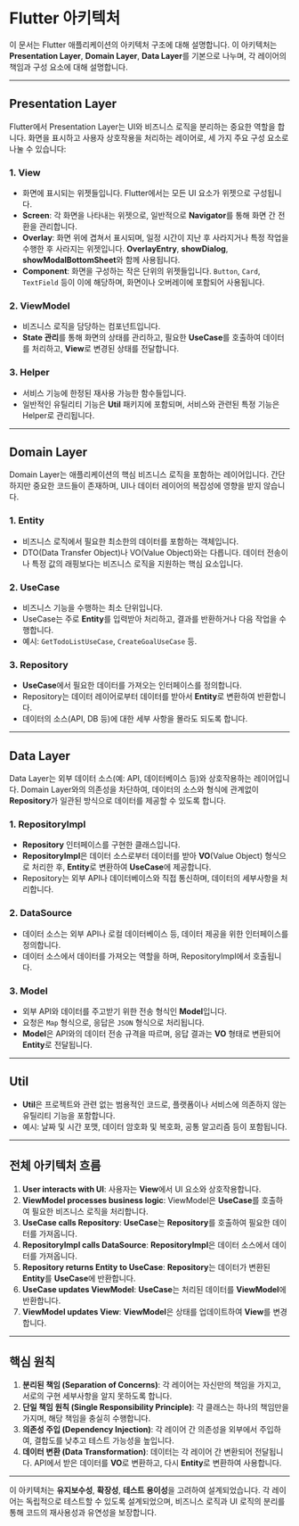 # Flutter 아키텍처

이 문서는 Flutter 애플리케이션의 아키텍처 구조에 대해 설명합니다. 이 아키텍처는 **Presentation Layer**, **Domain Layer**, **Data Layer**를 기본으로 나누며, 각 레이어의 책임과 구성 요소에 대해 설명합니다.

---

## **Presentation Layer**

Flutter에서 Presentation Layer는 UI와 비즈니스 로직을 분리하는 중요한 역할을 합니다. 화면을 표시하고 사용자 상호작용을 처리하는 레이어로, 세 가지 주요 구성 요소로 나눌 수 있습니다:

### 1. **View**
- 화면에 표시되는 위젯들입니다. Flutter에서는 모든 UI 요소가 위젯으로 구성됩니다.
- **Screen**: 각 화면을 나타내는 위젯으로, 일반적으로 **Navigator**를 통해 화면 간 전환을 관리합니다.
- **Overlay**: 화면 위에 겹쳐서 표시되며, 일정 시간이 지난 후 사라지거나 특정 작업을 수행한 후 사라지는 위젯입니다. **OverlayEntry**, **showDialog**, **showModalBottomSheet**와 함께 사용됩니다.
- **Component**: 화면을 구성하는 작은 단위의 위젯들입니다. `Button`, `Card`, `TextField` 등이 이에 해당하며, 화면이나 오버레이에 포함되어 사용됩니다.

### 2. **ViewModel**
- 비즈니스 로직을 담당하는 컴포넌트입니다. 
- **State 관리**를 통해 화면의 상태를 관리하고, 필요한 **UseCase**를 호출하여 데이터를 처리하고, **View**로 변경된 상태를 전달합니다.

### 3. **Helper**
- 서비스 기능에 한정된 재사용 가능한 함수들입니다. 
- 일반적인 유틸리티 기능은 **Util** 패키지에 포함되며, 서비스와 관련된 특정 기능은 Helper로 관리됩니다.

---

## **Domain Layer**

Domain Layer는 애플리케이션의 핵심 비즈니스 로직을 포함하는 레이어입니다. 간단하지만 중요한 코드들이 존재하며, UI나 데이터 레이어의 복잡성에 영향을 받지 않습니다.

### 1. **Entity**
- 비즈니스 로직에서 필요한 최소한의 데이터를 포함하는 객체입니다.
- DTO(Data Transfer Object)나 VO(Value Object)와는 다릅니다. 데이터 전송이나 특정 값의 래핑보다는 비즈니스 로직을 지원하는 핵심 요소입니다.

### 2. **UseCase**
- 비즈니스 기능을 수행하는 최소 단위입니다.
- UseCase는 주로 **Entity**를 입력받아 처리하고, 결과를 반환하거나 다음 작업을 수행합니다.
- 예시: `GetTodoListUseCase`, `CreateGoalUseCase` 등.

### 3. **Repository**
- **UseCase**에서 필요한 데이터를 가져오는 인터페이스를 정의합니다.
- Repository는 데이터 레이어로부터 데이터를 받아서 **Entity**로 변환하여 반환합니다.
- 데이터의 소스(API, DB 등)에 대한 세부 사항을 몰라도 되도록 합니다.

---

## **Data Layer**

Data Layer는 외부 데이터 소스(예: API, 데이터베이스 등)와 상호작용하는 레이어입니다. Domain Layer와의 의존성을 차단하여, 데이터의 소스와 형식에 관계없이 **Repository**가 일관된 방식으로 데이터를 제공할 수 있도록 합니다.

### 1. **RepositoryImpl**
- **Repository** 인터페이스를 구현한 클래스입니다.
- **RepositoryImpl**은 데이터 소스로부터 데이터를 받아 **VO**(Value Object) 형식으로 처리한 후, **Entity**로 변환하여 **UseCase**에 제공합니다.
- Repository는 외부 API나 데이터베이스와 직접 통신하며, 데이터의 세부사항을 처리합니다.

### 2. **DataSource**
- 데이터 소스는 외부 API나 로컬 데이터베이스 등, 데이터 제공을 위한 인터페이스를 정의합니다.
- 데이터 소스에서 데이터를 가져오는 역할을 하며, RepositoryImpl에서 호출됩니다.

### 3. **Model**
- 외부 API와 데이터를 주고받기 위한 전송 형식인 **Model**입니다.
- 요청은 `Map` 형식으로, 응답은 `JSON` 형식으로 처리됩니다.
- **Model**은 API와의 데이터 전송 규격을 따르며, 응답 결과는 **VO** 형태로 변환되어 **Entity**로 전달됩니다.

---

## **Util**

- **Util**은 프로젝트와 관련 없는 범용적인 코드로, 플랫폼이나 서비스에 의존하지 않는 유틸리티 기능을 포함합니다.
- 예시: 날짜 및 시간 포맷, 데이터 암호화 및 복호화, 공통 알고리즘 등이 포함됩니다.

---

## **전체 아키텍처 흐름**

1. **User interacts with UI**: 사용자는 **View**에서 UI 요소와 상호작용합니다.
2. **ViewModel processes business logic**: ViewModel은 **UseCase**를 호출하여 필요한 비즈니스 로직을 처리합니다.
3. **UseCase calls Repository**: **UseCase**는 **Repository**를 호출하여 필요한 데이터를 가져옵니다.
4. **RepositoryImpl calls DataSource**: **RepositoryImpl**은 데이터 소스에서 데이터를 가져옵니다.
5. **Repository returns Entity to UseCase**: **Repository**는 데이터가 변환된 **Entity**를 **UseCase**에 반환합니다.
6. **UseCase updates ViewModel**: **UseCase**는 처리된 데이터를 **ViewModel**에 반환합니다.
7. **ViewModel updates View**: **ViewModel**은 상태를 업데이트하여 **View**를 변경합니다.

---

## **핵심 원칙**

1. **분리된 책임 (Separation of Concerns)**: 각 레이어는 자신만의 책임을 가지고, 서로의 구현 세부사항을 알지 못하도록 합니다.
2. **단일 책임 원칙 (Single Responsibility Principle)**: 각 클래스는 하나의 책임만을 가지며, 해당 책임을 충실히 수행합니다.
3. **의존성 주입 (Dependency Injection)**: 각 레이어 간 의존성을 외부에서 주입하여, 결합도를 낮추고 테스트 가능성을 높입니다.
4. **데이터 변환 (Data Transformation)**: 데이터는 각 레이어 간 변환되어 전달됩니다. API에서 받은 데이터를 **VO**로 변환하고, 다시 **Entity**로 변환하여 사용합니다.

---

이 아키텍처는 **유지보수성**, **확장성**, **테스트 용이성**을 고려하여 설계되었습니다. 각 레이어는 독립적으로 테스트할 수 있도록 설계되었으며, 비즈니스 로직과 UI 로직의 분리를 통해 코드의 재사용성과 유연성을 보장합니다.
